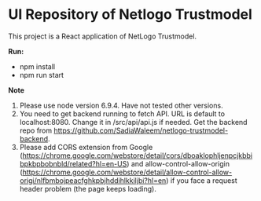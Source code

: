 # UI Repository of Netlogo Trustmodel

This project is a React application of NetLogo Trustmodel.

**Run:**
* npm install
* npm run start

**Note**

1. Please use node version 6.9.4. Have not tested other versions.
2. You need to get backend running to fetch API. URL is default to localhost:8080. 
Change it in /src/api/api.js if needed. 
Get the backend repo from https://github.com/SadiaWaleem/netlogo-trustmodel-backend.
3. Please add CORS extension from Google (https://chrome.google.com/webstore/detail/cors/dboaklophljenpcjkbbibpkbpbobnbld/related?hl=en-US) and allow-control-allow-origin (https://chrome.google.com/webstore/detail/allow-control-allow-origi/nlfbmbojpeacfghkpbjhddihlkkiljbi?hl=en) if you face a request header problem (the page keeps loading).